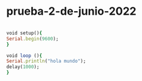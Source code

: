 # prueba-2-de-junio-2022


```ruby

void setup(){
Serial.begin(9600);
}

void loop (){
Serial.println("hola mundo");
delay(1000);
}

```
